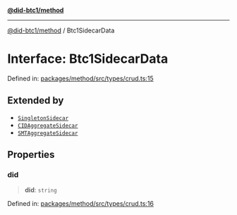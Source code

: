 [**@did-btc1/method**](../README.md)

***

[@did-btc1/method](../globals.md) / Btc1SidecarData

# Interface: Btc1SidecarData

Defined in: [packages/method/src/types/crud.ts:15](https://github.com/dcdpr/did-btc1-js/blob/751aedd75738c26882a2149e644ae32b9e424707/packages/method/src/types/crud.ts#L15)

## Extended by

- [`SingletonSidecar`](SingletonSidecar.md)
- [`CIDAggregateSidecar`](CIDAggregateSidecar.md)
- [`SMTAggregateSidecar`](SMTAggregateSidecar.md)

## Properties

### did

> **did**: `string`

Defined in: [packages/method/src/types/crud.ts:16](https://github.com/dcdpr/did-btc1-js/blob/751aedd75738c26882a2149e644ae32b9e424707/packages/method/src/types/crud.ts#L16)
